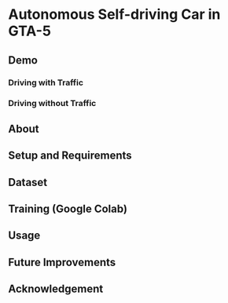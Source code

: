 # Autonomous Self-driving Car in GTA-5 #
## Demo ##
### Driving with Traffic ###
### Driving without Traffic ###
## About ##
## Setup and Requirements ##
## Dataset ##
## Training (Google Colab) ##
## Usage ## 
## Future Improvements ##
## Acknowledgement ##
